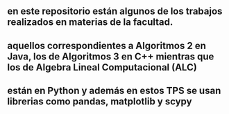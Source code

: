 ## en este repositorio están algunos de los trabajos realizados en materias de la facultad.
## aquellos correspondientes a Algoritmos 2 en Java, los de Algoritmos 3 en C++ mientras que los de Algebra Lineal Computacional (ALC)
## están en Python y además en estos TPS se usan librerias como pandas, matplotlib y scypy
